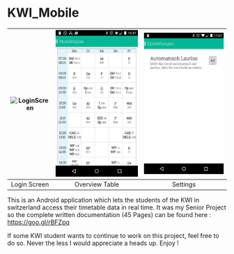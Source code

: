 KWI_Mobile
==========

| ![LoginScreen](https://raw.githubusercontent.com/Hadjimina/KWI_Mobile/master/KWIfront.png)  | ![Table](https://raw.githubusercontent.com/Hadjimina/KWI_Mobile/master/table.png) | ![Settings](https://raw.githubusercontent.com/Hadjimina/KWI_Mobile/master/settings.png) |
|:---:|:---:|:---:|
| Login Screen | Overview Table | Settings |

This is an Android application which lets the students of the KWI in switzerland access their timetable data in real time.
It was my Senior Project so the complete written documentation (45 Pages) can be found here : https://goo.gl/rBFZpq

If some KWI student wants to continue to work on this project, feel free to do so. Never the less I would appreciate a heads up. Enjoy !

